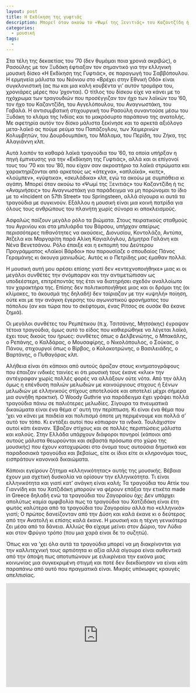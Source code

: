 ```yaml
---
layout: post
title: Η Εκδίκηση της γυφτιάς
description: Μπορεί όταν ακούω το «Ψωμί της Ξενιτιάς» του Καζαντζίδη ή τις «Αναμνήσεις» του Αναγνωστάκη για παράδειγμα να μη πορώνομαι το ίδιο με το «Incident on 57th Street» του Springsteen, αλλά σίγουρα κι αυτά τα τραγούδια με συγκινούν.
categories:
  - μουσική
tags: 
  - 
---
```


Στα τέλη της δεκαετίας του ’70 (δεν θυμάμαι ποια χρονιά ακριβώς), ο Ρασούλης με τον Ξυδάκη έφτιαξαν τον σημαντικό για την ελληνική μουσική δίσκο «Η Εκδίκηση της Γυφτιάς», σε παραγωγή του Σαββόπουλου. Η ερμηνεία μάλιστα του Νιόνιου στο «Βρέχει στην Εθνική Οδό» είναι συγκλονιστική (ας πω και μια καλή κουβέντα γι’ αυτόν τρομάρα του, χρονιάρες μέρες που ’ρχονται). Ο τίτλος του δίσκου είχε να κάνει με το ηχόχρωμα των τραγουδιών που προσέγγιζαν τον ήχο των λαϊκών του ’60, τον ήχο του Καζαντζίδη, του Αγγελόπουλου, του Αναγνωστάκη, του Γαβαλά. Η αντισυμβατική στιχουργική του Ρασούλη συναντούσε μέσω του Ξυδάκη το κλάμα της Ινδίας και το μακρόσυρτο παράπονο της ανατολής. Με αφετηρία αυτόν τον δίσκο μάλιστα ξεκίνησε και το αρκετά αξιόλογο μετα-λαϊκό ας πούμε ρεύμα του Παπάζογλου, των Χειμερινών Κολυμβητών, του Δουρδουμπάκη, του Μάλαμα, του Περίδη, του Ζήκα, της Αλαγιάννη κλπ.

Αυτά λοιπόν τα καθαρά λαϊκά τραγούδια του ’60, τα οποία υπήρξαν η πηγή έμπνευσης για την «Εκδίκηση της Γυφτιάς», αλλά και οι επίγονοί τους του ’70 και του ’80, που είχαν σαν ακροατήριο τα λαϊκά στρώματα και χαρακτηρίζονται από αρκετούς ως «άτεχνα», «απλοϊκά», «κιτς», «λούμπεν», «γύφτικα», «σκυλάδικα» κλπ, εγώ τα ακούω με συμπάθεια κι αγάπη. Μπορεί όταν ακούω το «Ψωμί της Ξενιτιάς» του Καζαντζίδη ή τις «Αναμνήσεις» του Αναγνωστάκη για παράδειγμα να μη πορώνομαι το ίδιο με το «Incident on 57th Street» του Springsteen, αλλά σίγουρα κι αυτά τα τραγούδια με συγκινούν. Εξάλλου η μουσική είναι μια κοινή πατρίδα για όλους τους ανθρώπους του πλανήτη χωρίς σύνορα κι αποκλεισμούς.

Ασφαλώς παίζουν μεγάλο ρόλο τα βιώματα. Στους πειρατικούς σταθμούς του Αγρινίου και στα μπιλιάρδα του Βάρσου, υπήρχαν απείρως περισσότερες πιθανότητες να ακούσεις, Διονυσίου, Κοντολάζο, Αντύπα, Άτζελα και Μαργαρίτη παρά Αλίκη Καγιαλόγλου, Δήμητρα Γαλάνη και Νένα Βενετσάνου. Ρόλο έπαιξε και η εκπομπή του Δεύτερου Προγράμματος «Λαϊκοί Βάρδοι» που παρουσίαζε ο σπουδαίος Πάνος Γεραμάνης κι άκουγα μανιωδώς. Αυτός κι ο Πετρίδης μας έμαθαν πολλά.

Η μουσική αυτή μου αρέσει επίσης γιατί δεν «εντεχνοποιήθηκε» μιας κι οι μεγάλοι συνθέτες την σνόμπαραν και την αντιμετώπισαν ως υποδεέστερη, επιτρέποντάς της έτσι να διατηρήσει σχεδόν αναλλοίωτο τον χαρακτήρα της. Επίσης δεν πολιτικοποιήθηκε μιας και οι δρόμοι της (οι κλίμακες, το άκουσμά της δηλαδή) δεν ταίριαζαν με την «υψηλή» ποίηση, ούτε και με την ανάγκη έγερσης του αγωνιστικού φρονήματος του πόπολου (αν και τώρα που το σκέφτομαι, ένας Ρίτσος σε ουσάκ θα έκανε ζημιά).

Οι μεγάλοι συνθέτες του Ρεμπέτικου (π.χ. Τσιτσάνης, Μητσάκης) έγραψαν τέτοια τραγούδια, όμως αυτό το είδος που καθιερώθηκε να λέγεται λαϊκό, έχει τους δικούς του ήρωες: συνθέτες όπως ο Δελβενιώτης, ο Μπακάλης, ο Ρεπάνης, ο Καλδάρας, ο Μουσαφίρης, ο Νικολόπουλος, ο Σούκας, ο Πάνου, στιχουργοί όπως ο Βίρβος, ο Κολοκοτρώνης, ο Βασιλειάδης, ο Βαρτάνης, ο Πυθαγόρας κλπ.

Αλήθεια είναι ότι κάποιοι από αυτούς άραζαν στους κινηματογράφους που έπαιζαν ινδικές ταινίες κι ότι μουσική τους έκανε «κλικ» την αντέγραφαν χωρίς πολλές φορές να αλλάξουν ούτε νότα. Από την άλλη όμως η επένδυση παλιών  μελωδιών με καινούργιους στιχους ή ξένων μελωδιών με ελληνικούς στίχους αποτελούσε και αποτελεί μέχρι σήμερα μια συνήθη πρακτική. Ο Woody Guthrie για παράδειγμα έχει γράψει πολλά τραγούδια πάνω σε παλιότερες μελωδίες. Σίγουρα τα πνευματικά δικαιώματα είναι ένα θέμα σ’ αυτή την περίπτωση. Κι είναι ένα θέμα που ’χει να κάνει με παιδεία και πολιτισμό όποτε μη περιμένουμε και πολλά σ’ αυτό τον τόπο. Κι εντάξει αυτοί που κόπιαραν τα ινδικά. Τουλάχιστον αυτοί κάτι έκαναν. Έβαζαν στίχους και σε πολλές περιπτώσεις μάλιστα και καλούς. Στην Ελλάδα υπάρχουν διάφοροι πονηροί (κάποιοι από αυτούς μάλιστα θεωρούνται και σεβαστά πρόσωπα στο χώρο της μουσικής) που έχουν κατοχυρώσει στο όνομα τους αυτούσια δημοτικά και παραδοσιακά τραγούδια και βεβαίως, είτε οι ίδιοι είτε οι κληρονόμοι τους, εισπράτουν κανονικά δικαιώματα.

Κάποιοι εγείρουν ζήτημα «ελληνικότητας» αυτής της μουσικής. Βέβαια έχουν μια σχετική δυσκολία να ορίσουν την ελληνικότητα. Τι είναι ελληνικότητα και γιατί κατ’ ανάγκη είναι καλή; Τα τραγούδια του Αττίκ του Γιαννίδη και του Χατζιδάκη μπορούν να φέρουν επάξια την ετικέτα made in Greece δηλαδή ενώ τα τραγούδια του Ζαγοραίου όχι; Δεν υπάρχει απολύτως καμία αμφιβολία πως τα τραγούδια του Χατζιδάκη είναι έτη φωτός καλύτερα από τα τραγούδια του Ζαγοραίου αλλά πιο «ελληνικά» γιατί; Ο πρώτος δανείζονταν από την Δύση και καλά έκανε κι ο δεύτερος από την Ανατολή κι επίσης καλά έκανε. Η μουσική και η τέχνη γενικότερα ζει μέσα από τα δάνεια. Αλλιώς θα είχαμε μείνει στον Δώριο, τον Λύδιο και στον Φρύγιο τρόπο (που μια χαρά είναι δε το συζητώ).

Όπως και να ’χει όλα αυτά τα τραγούδια μπορεί να μη διακρίνονται για την καλλιτεχνική τους αρτιότητα κι αξία αλλά σίγουρα είναι αυθεντικά από την άποψη πως αποτυπώνουν με ειλικρίνεια την εικόνα μιας κοινωνίας μια συγκεκριμένη στιγμή και ποτέ δεν διεκδίκησαν να είναι κάτι παραπάνω από αυτό που πραγματικά είναι. Μικρές υπόκωφες κραυγές απελπισίας.

<div class="yt-video" style="position:relative;height:0;padding-bottom:56.25%"><iframe width="560" height="315" src="https://www.youtube.com/embed/mtd7x5BZg9U" frameborder="0" allow="autoplay; encrypted-media" allowfullscreen style="position:absolute;width:100%;height:100%;left:0"></iframe></div>